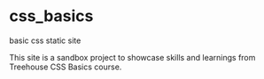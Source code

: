 # css_basics
basic css static site

This site is a sandbox project to showcase skills and learnings from Treehouse CSS Basics course.
